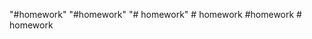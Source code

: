 "#homework" 
"#homework" 
"# homework" 
#   h o m e w o r k  
 # h o m e w o r k  
 #   h o m e w o r k  
 
